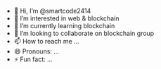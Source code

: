 - 👋 Hi, I’m @smartcode2414
- 👀 I’m interested in web & blockchain
- 🌱 I’m currently learning blockchain
- 💞️ I’m looking to collaborate on blockchain group
- 📫 How to reach me ...
- 😄 Pronouns: ...
- ⚡ Fun fact: ...

<!---
smartcode2414/smartcode2414 is a ✨ special ✨ repository because its `README.md` (this file) appears on your GitHub profile.
You can click the Preview link to take a look at your changes.
--->

